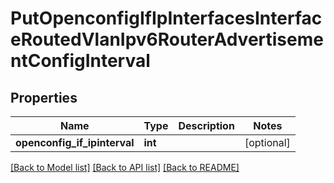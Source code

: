 # PutOpenconfigIfIpInterfacesInterfaceRoutedVlanIpv6RouterAdvertisementConfigInterval

## Properties
Name | Type | Description | Notes
------------ | ------------- | ------------- | -------------
**openconfig_if_ipinterval** | **int** |  | [optional] 

[[Back to Model list]](../README.md#documentation-for-models) [[Back to API list]](../README.md#documentation-for-api-endpoints) [[Back to README]](../README.md)


